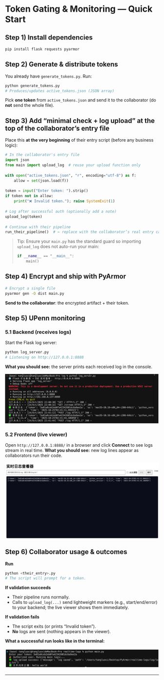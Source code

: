
# Token Gating & Monitoring — Quick Start

## Step 1) Install dependencies

```bash
pip install flask requests pyarmor
```

## Step 2) Generate & distribute tokens

You already have `generate_tokens.py`. Run:

```bash
python generate_tokens.py
# Produces/updates active_tokens.json (JSON array)
```

Pick **one token** from `active_tokens.json` and send it to the collaborator (do **not** send the whole file).

## Step 3) Add “minimal check + log upload” at the top of the collaborator’s entry file

Place this **at the very beginning** of their entry script (before any business logic):

```python
# In the collaborator's entry file
import json
from main import upload_log  # reuse your upload function only

with open("active_tokens.json", "r", encoding="utf-8") as f:
    allow = set(json.load(f))

token = input("Enter token: ").strip()
if token not in allow:
    print("❌ Invalid token."); raise SystemExit(1)

# Log after successful auth (optionally add a note)
upload_log(token)

# Continue with their pipeline
run_their_pipeline()  # ← replace with the collaborator’s real entry call
```

> Tip: Ensure your `main.py` has the standard guard so importing `upload_log` does not auto-run your main:
>
> ```python
> if __name__ == "__main__":
>     main()
> ```

## Step 4) Encrypt and ship with PyArmor

```bash
# Encrypt a single file
pyarmor gen -O dist main.py
```

**Send to the collaborator**: the encrypted artifact + their token.

## Step 5) UPenn monitoring

### 5.1 Backend (receives logs)

Start the Flask log server:

```bash
python log_server.py
# Listening on http://127.0.0.1:8888
```

**What you should see:** the server prints each received log in the console.

![Flask server receiving logs](server-console.png)

### 5.2 Frontend (live viewer)

Open `http://127.0.0.1:8888/` in a browser and click **Connect** to see logs stream in real time.
**What you should see:** new log lines appear as collaborators run their code.

![Realtime log viewer](frontend-viewer.png)

## Step 6) Collaborator usage & outcomes

**Run**

```bash
python <their_entry>.py
# The script will prompt for a token.
```

**If validation succeeds**

* Their pipeline runs normally.
* Calls to `upload_log(...)` send lightweight markers (e.g., start/end/error) to your backend; the live viewer shows them immediately.

**If validation fails**

* The script exits (or prints “Invalid token”).
* **No** logs are sent (nothing appears in the viewer).

**What a successful run looks like in the terminal:**

![Terminal run success](run-main-success.png)

---
